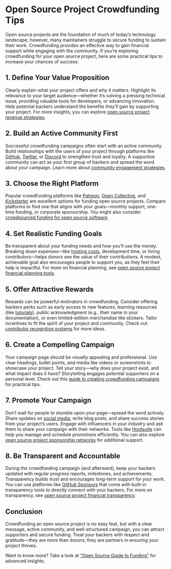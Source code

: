 # Open Source Project Crowdfunding Tips

Open source projects are the foundation of much of today’s technology landscape; however, many maintainers struggle to secure funding to sustain their work. Crowdfunding provides an effective way to gain financial support while engaging with the community. If you’re exploring crowdfunding for your open source project, here are some practical tips to increase your chances of success:

## 1. Define Your Value Proposition
Clearly explain what your project offers and why it matters. Highlight its relevance to your target audience—whether it’s solving a pressing technical issue, providing valuable tools for developers, or advancing innovation. Help potential backers understand the benefits they’ll gain by supporting your project. For more insights, you can explore [open source project revenue strategies](https://www.license-token.com/wiki/open-source-project-revenue-strategies).

## 2. Build an Active Community First
Successful crowdfunding campaigns often start with an active community. Build relationships with the users of your project through platforms like [GitHub](https://github.com/), [Twitter](https://twitter.com/), or [Discord](https://discord.com/) to strengthen trust and loyalty. A supportive community can act as your first group of backers and spread the word about your campaign. Learn more about [community engagement strategies](https://www.license-token.com/wiki/community-engagement-strategies).

## 3. Choose the Right Platform
Popular crowdfunding platforms like [Patreon](https://www.patreon.com/), [Open Collective](https://opencollective.com/), and [Kickstarter](https://www.kickstarter.com/) are excellent options for funding open source projects. Compare platforms to find one that aligns with your goals—monthly support, one-time funding, or corporate sponsorship. You might also consider [crowdsourced funding for open source software](https://www.license-token.com/wiki/crowdsourced-funding-for-open-source-software).

## 4. Set Realistic Funding Goals
Be transparent about your funding needs and how you’ll use the money. Breaking down expenses—like [hosting costs](https://www.awslightson.org/blog/open-source-hosting-cost/), development time, or hiring contributors—helps donors see the value of their contributions. A modest, achievable goal also encourages people to support you, as they feel their help is impactful. For more on financial planning, see [open source project financial planning tools](https://www.license-token.com/wiki/open-source-project-financial-planning-tools).

## 5. Offer Attractive Rewards
Rewards can be powerful motivators in crowdfunding. Consider offering backers perks such as early access to new features, learning resources (like [tutorials](https://www.freecodecamp.org/)), public acknowledgment (e.g., their name in your documentation), or even limited-edition merchandise like stickers. Tailor incentives to fit the spirit of your project and community. Check out [contributor recognition systems](https://www.license-token.com/wiki/contributor-recognition-system) for more ideas.

## 6. Create a Compelling Campaign
Your campaign page should be visually appealing and professional. Use clear headings, bullet points, and media like videos or screenshots to showcase your project. Tell your story—why does your project exist, and what impact does it have? Storytelling engages potential supporters on a personal level. Check out this [guide to creating crowdfunding campaigns](https://www.fundera.com/blog/crowdfunding-best-practices) for practical tips.

## 7. Promote Your Campaign
Don’t wait for people to stumble upon your page—spread the word actively. Share updates on [social media](https://buffer.com/), write blog posts, and share success stories from your project’s users. Engage with influencers in your industry and ask them to share your campaign with their networks. Tools like [Hootsuite](https://hootsuite.com/) can help you manage and schedule promotions efficiently. You can also explore [open source project sponsorship networks](https://www.license-token.com/wiki/open-source-project-sponsorship-networks) for additional support.

## 8. Be Transparent and Accountable
During the crowdfunding campaign (and afterward), keep your backers updated with regular progress reports, milestones, and achievements. Transparency builds trust and encourages long-term support for your work. You can use platforms like [GitHub Sponsors](https://github.com/sponsors) that come with built-in transparency tools to directly connect with your backers. For more on transparency, see [open source project financial transparency](https://www.license-token.com/wiki/open-source-project-financial-transparency).

## Conclusion
Crowdfunding an open source project is no easy feat, but with a clear message, active community, and well-structured campaign, you can attract supporters and secure funding. Treat your backers with respect and gratitude—they are more than donors; they are partners in ensuring your project thrives.

Want to know more? Take a look at [“Open Source Guide to Funding”](https://opensource.guide/funding/) for advanced insights.